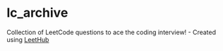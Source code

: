 # lc_archive
Collection of LeetCode questions to ace the coding interview! - Created using [LeetHub](https://github.com/QasimWani/LeetHub)
